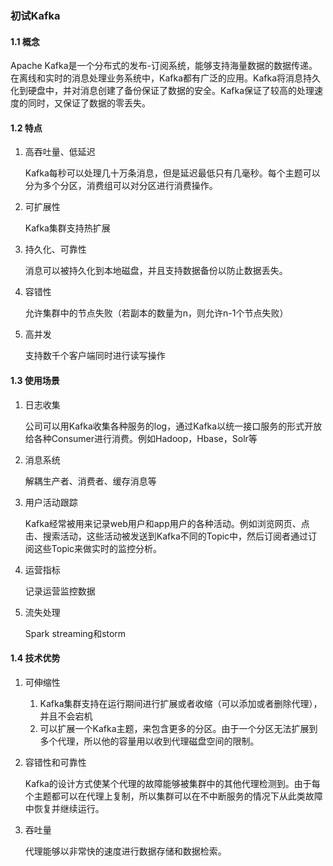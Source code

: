 ### 初试Kafka

#### 1.1 概念

Apache Kafka是一个分布式的发布-订阅系统，能够支持海量数据的数据传递。在离线和实时的消息处理业务系统中，Kafka都有广泛的应用。Kafka将消息持久化到硬盘中，并对消息创建了备份保证了数据的安全。Kafka保证了较高的处理速度的同时，又保证了数据的零丢失。

#### 1.2 特点

1. 高吞吐量、低延迟

   Kafka每秒可以处理几十万条消息，但是延迟最低只有几毫秒。每个主题可以分为多个分区，消费组可以对分区进行消费操作。

2. 可扩展性

   Kafka集群支持热扩展

3. 持久化、可靠性

   消息可以被持久化到本地磁盘，并且支持数据备份以防止数据丢失。

4. 容错性

   允许集群中的节点失败（若副本的数量为n，则允许n-1个节点失败）

5. 高并发

   支持数千个客户端同时进行读写操作

#### 1.3 使用场景

1. 日志收集

   公司可以用Kafka收集各种服务的log，通过Kafka以统一接口服务的形式开放给各种Consumer进行消费。例如Hadoop，Hbase，Solr等

2. 消息系统

   解耦生产者、消费者、缓存消息等

3. 用户活动跟踪

   Kafka经常被用来记录web用户和app用户的各种活动。例如浏览网页、点击、搜索活动，这些活动被发送到Kafka不同的Topic中，然后订阅者通过订阅这些Topic来做实时的监控分析。

4. 运营指标

   记录运营监控数据

5. 流失处理

   Spark streaming和storm

#### 1.4 技术优势

1. 可伸缩性

   1. Kafka集群支持在运行期间进行扩展或者收缩（可以添加或者删除代理），并且不会宕机
   2. 可以扩展一个Kafka主题，来包含更多的分区。由于一个分区无法扩展到多个代理，所以他的容量用以收到代理磁盘空间的限制。

2. 容错性和可靠性

   Kafka的设计方式使某个代理的故障能够被集群中的其他代理检测到。由于每个主题都可以在代理上复制，所以集群可以在不中断服务的情况下从此类故障中恢复并继续运行。

3. 吞吐量

   代理能够以非常快的速度进行数据存储和数据检索。